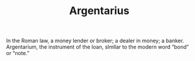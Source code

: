 ---
title: Argentarius
letter: A
permalink: "/definitions/argentarius.html"
body: In the Roman law, a money lender or broker; a dealer in money; a banker. Argentarium,
  the instrument of the loan, slmllar to the modern word “bond” or “note.”
published_at: '2018-07-07'
layout: post
---